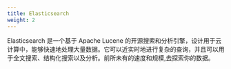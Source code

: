 ```yaml
---
title: Elasticsearch
weight: 2
---
```

Elasticsearch 是一个基于 Apache Lucene 的开源搜索和分析引擎，设计用于云计算中，能够快速地处理大量数据。它可以近实时地进行复杂的查询，并且可以用于全文搜索、结构化搜索以及分析。前所未有的速度和规模,去探索你的数据。